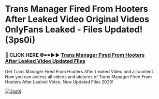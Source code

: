 # Trans Manager Fired From Hooters After Leaked Video Original Videos 0nlyFans Leaked - Files Updated! (3ps0i)

<h3>🔴 CLICK HERE 🌐==►► <a href="https://tinyurl.com/2jnfzry5" rel="nofollow">Trans Manager Fired From Hooters After Leaked Video Updated Files</a></h3>

Get Trans Manager Fired From Hooters After Leaked Video and all content. Now you can access all videos and pictures of Trans Manager Fired From Hooters After Leaked Video. New Updated Files 2025!

[![3ps0i](https://i.imgur.com/GyGTBgg.gif)](https://tinyurl.com/2jnfzry5)
